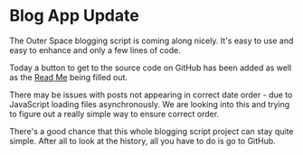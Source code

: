 Blog App Update
===

The Outer Space blogging script is coming along nicely. It's easy to use and easy to enhance and only a few lines of code.

Today a button to get to the source code on GitHub has been added as well as the [Read Me]( https://github.com/jaanga/jaanga.github.io/tree/master/outer-space/blog ) being filled out.

There may be issues with posts not appearing in correct date order - due to JavaScript loading files asynchronously. 
We are looking into this and trying to figure out a really simple way to ensure correct order. 

There's a good chance that this whole blogging script project can stay quite simple. 
After all to look at the history, all you have to do is go to GitHub.
 

